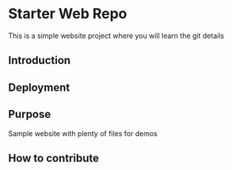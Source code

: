 # Starter Web Repo

This is a simple website project where you will learn the git details

## Introduction

## Deployment

## Purpose

Sample website with plenty of files for demos

## How to contribute